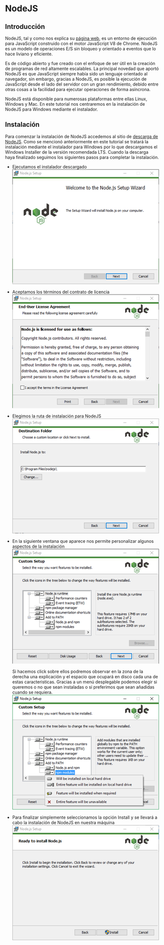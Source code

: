# NodeJS

## Introducción

NodeJS, tal y como nos explica su [página web](https://nodejs.org/es/), es un entorno de ejecución para JavaScript
construido con el motor JavaScript V8 de Chrome. NodeJS es un modelo de operaciones E/S sin bloqueo y orientado a 
eventos que lo hace liviano y eficiente.

Es de código abierto y fue creado con el enfoque de ser útil en la creación de programas de red altamente
escalables. La principal novedad que aportó NodeJS es que JavaScript siempre había sido un lenguaje orientado
al navegador, sin embargo, gracias a NodeJS, es posible la ejecución de JavaScript desde el lado del servidor
con un gran rendimiento, debido entre otras cosas a la facilidad para ejecutar operaciones de forma asíncrona.

NodeJS está disponible para numerosas plataformas entre ellas Linux, Windows y Mac. En este tutorial nos
centraremos en la instalación de NodeJS para Windows mediante el instalador.

## Instalación

Para comenzar la instalación de NodeJS accedemos al sitio de [descarga de NodeJS](https://nodejs.org/es/download/).
Como se mencionó anteriormente en este tutorial se tratará la instalación mediante el instalador para Windows por
lo que descargamos el Windows Installer de la versión recomendada LTS. Cuando la descarga haya finalizado seguimos
los siguientes pasos para completar la instalación.

* Ejecutamos el instalador descargado ![Imagen1](/cap1_node.js/images/1.png)
    
* Aceptamos los términos del contrato de licencia ![Imagen2](/cap1_node.js/images/2.png)
    
* Elegimos la ruta de instalación para NodeJS ![Imagen3](/cap1_node.js/images/3.png)

* En la siguiente ventana que aparece nos permite personalizar algunos aspectos de la instalación ![Imagen4](/cap1_node.js/images/4.png)
    
    Si hacemos click sobre ellos podremos observar en la zona de la derecha una explicación y el espacio que ocupará
    en disco cada una de estas caracteristicas. Gracias a un menú desplegable podemos elegir si queremos o no que
    sean instaladas o si preferimos que sean añadidas cuando se requiera. ![Imagen5](/cap1_node.js/images/5.png)

* Para finalizar simplemente seleccionamos la opción Install y se llevará a cabo la instalación de NodeJS en nuestra máquina ![Imagen6](/cap1_node.js/images/6.png)